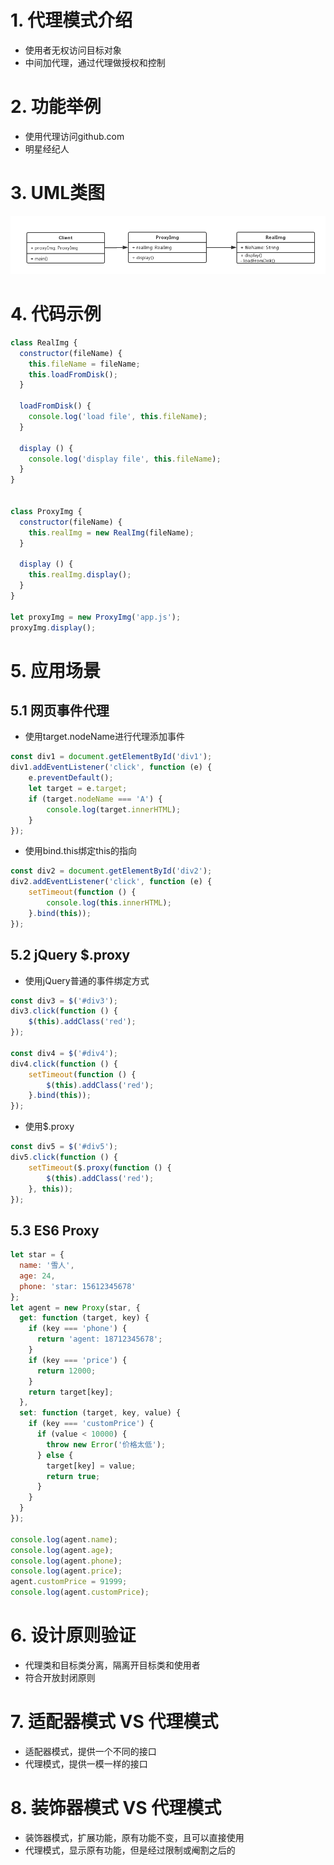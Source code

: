 # 1. 代理模式介绍
+ 使用者无权访问目标对象
+ 中间加代理，通过代理做授权和控制

# 2. 功能举例
+ 使用代理访问github.com
+ 明星经纪人

# 3. UML类图
![代理模式UML类图](./images/10-代理模式UML类图.jpg)

# 4. 代码示例
```javascript
class RealImg {
  constructor(fileName) {
    this.fileName = fileName;
    this.loadFromDisk();
  }

  loadFromDisk() {
    console.log('load file', this.fileName);
  }

  display () {
    console.log('display file', this.fileName);
  }
}


class ProxyImg {
  constructor(fileName) {
    this.realImg = new RealImg(fileName);
  }

  display () {
    this.realImg.display();
  }
}

let proxyImg = new ProxyImg('app.js');
proxyImg.display();
```

# 5. 应用场景
## 5.1 网页事件代理
+ 使用target.nodeName进行代理添加事件
```javascript
const div1 = document.getElementById('div1');
div1.addEventListener('click', function (e) {
	e.preventDefault();
	let target = e.target;
	if (target.nodeName === 'A') {
		console.log(target.innerHTML);
	}
});
```
+ 使用bind.this绑定this的指向
```javascript
const div2 = document.getElementById('div2');
div2.addEventListener('click', function (e) {
	setTimeout(function () {
		console.log(this.innerHTML);
	}.bind(this));
});
```
## 5.2 jQuery $.proxy
+ 使用jQuery普通的事件绑定方式
```javascript
const div3 = $('#div3');
div3.click(function () {
	$(this).addClass('red');
});

const div4 = $('#div4');
div4.click(function () {
	setTimeout(function () {
		$(this).addClass('red');
	}.bind(this));
});
```
+ 使用$.proxy
```javascript
const div5 = $('#div5');
div5.click(function () {
	setTimeout($.proxy(function () {
		$(this).addClass('red');
	}, this));
});
```
## 5.3 ES6 Proxy
```javascript
let star = {
  name: '雪人',
  age: 24,
  phone: 'star: 15612345678'
};
let agent = new Proxy(star, {
  get: function (target, key) {
    if (key === 'phone') {
      return 'agent: 18712345678';
    }
    if (key === 'price') {
      return 12000;
    }
    return target[key];
  },
  set: function (target, key, value) {
    if (key === 'customPrice') {
      if (value < 10000) {
        throw new Error('价格太低');
      } else {
        target[key] = value;
        return true;
      }
    }
  }
});

console.log(agent.name);
console.log(agent.age);
console.log(agent.phone);
console.log(agent.price);
agent.customPrice = 91999;
console.log(agent.customPrice);
```

# 6. 设计原则验证
+ 代理类和目标类分离，隔离开目标类和使用者
+ 符合开放封闭原则

# 7. 适配器模式 VS 代理模式
+ 适配器模式，提供一个不同的接口
+ 代理模式，提供一模一样的接口

# 8. 装饰器模式 VS 代理模式
+ 装饰器模式，扩展功能，原有功能不变，且可以直接使用
+ 代理模式，显示原有功能，但是经过限制或阉割之后的
